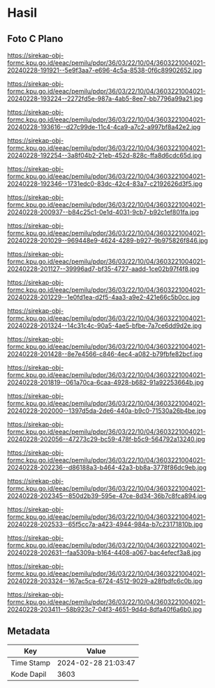 # Hasil

## Foto C Plano

https://sirekap-obj-formc.kpu.go.id/eeac/pemilu/pdpr/36/03/22/10/04/3603221004021-20240228-191921--5e9f3aa7-e696-4c5a-8538-0f6c89902652.jpg

https://sirekap-obj-formc.kpu.go.id/eeac/pemilu/pdpr/36/03/22/10/04/3603221004021-20240228-193224--2272fd5e-987a-4ab5-8ee7-bb7796a99a21.jpg

https://sirekap-obj-formc.kpu.go.id/eeac/pemilu/pdpr/36/03/22/10/04/3603221004021-20240228-193616--d27c99de-11c4-4ca9-a7c2-a997bf8a42e2.jpg

https://sirekap-obj-formc.kpu.go.id/eeac/pemilu/pdpr/36/03/22/10/04/3603221004021-20240228-192254--3a8f04b2-21eb-452d-828c-ffa8d6cdc65d.jpg

https://sirekap-obj-formc.kpu.go.id/eeac/pemilu/pdpr/36/03/22/10/04/3603221004021-20240228-192346--1731edc0-83dc-42c4-83a7-c2192626d3f5.jpg

https://sirekap-obj-formc.kpu.go.id/eeac/pemilu/pdpr/36/03/22/10/04/3603221004021-20240228-200937--b84c25c1-0e1d-4031-9cb7-b92c1ef801fa.jpg

https://sirekap-obj-formc.kpu.go.id/eeac/pemilu/pdpr/36/03/22/10/04/3603221004021-20240228-201029--969448e9-4624-4289-b927-9b975826f846.jpg

https://sirekap-obj-formc.kpu.go.id/eeac/pemilu/pdpr/36/03/22/10/04/3603221004021-20240228-201127--39996ad7-bf35-4727-aadd-1ce02b97f4f8.jpg

https://sirekap-obj-formc.kpu.go.id/eeac/pemilu/pdpr/36/03/22/10/04/3603221004021-20240228-201229--1e0fd1ea-d2f5-4aa3-a9e2-421e66c5b0cc.jpg

https://sirekap-obj-formc.kpu.go.id/eeac/pemilu/pdpr/36/03/22/10/04/3603221004021-20240228-201324--14c31c4c-90a5-4ae5-bfbe-7a7ce6dd9d2e.jpg

https://sirekap-obj-formc.kpu.go.id/eeac/pemilu/pdpr/36/03/22/10/04/3603221004021-20240228-201428--8e7e4566-c846-4ec4-a082-b79fbfe82bcf.jpg

https://sirekap-obj-formc.kpu.go.id/eeac/pemilu/pdpr/36/03/22/10/04/3603221004021-20240228-201819--061a70ca-6caa-4928-b682-91a92253664b.jpg

https://sirekap-obj-formc.kpu.go.id/eeac/pemilu/pdpr/36/03/22/10/04/3603221004021-20240228-202000--1397d5da-2de6-440a-b9c0-71530a26b4be.jpg

https://sirekap-obj-formc.kpu.go.id/eeac/pemilu/pdpr/36/03/22/10/04/3603221004021-20240228-202056--47273c29-bc59-478f-b5c9-564792a13240.jpg

https://sirekap-obj-formc.kpu.go.id/eeac/pemilu/pdpr/36/03/22/10/04/3603221004021-20240228-202236--d86188a3-b464-42a3-bb8a-3778f86dc9eb.jpg

https://sirekap-obj-formc.kpu.go.id/eeac/pemilu/pdpr/36/03/22/10/04/3603221004021-20240228-202345--850d2b39-595e-47ce-8d34-36b7c8fca894.jpg

https://sirekap-obj-formc.kpu.go.id/eeac/pemilu/pdpr/36/03/22/10/04/3603221004021-20240228-202533--65f5cc7a-a423-4944-984a-b7c23171810b.jpg

https://sirekap-obj-formc.kpu.go.id/eeac/pemilu/pdpr/36/03/22/10/04/3603221004021-20240228-202631--faa5309a-b164-4408-a067-bac4efecf3a8.jpg

https://sirekap-obj-formc.kpu.go.id/eeac/pemilu/pdpr/36/03/22/10/04/3603221004021-20240228-203324--167ac5ca-6724-4512-9029-a28fbdfc6c0b.jpg

https://sirekap-obj-formc.kpu.go.id/eeac/pemilu/pdpr/36/03/22/10/04/3603221004021-20240228-203411--58b923c7-04f3-4651-9d4d-8dfa40f6a6b0.jpg


## Metadata

| Key        | Value               |
| ---------- | ------------------- |
| Time Stamp | 2024-02-28 21:03:47 |
| Kode Dapil | 3603                |



